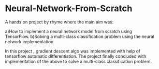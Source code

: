 # Neural-Network-From-Scratch

A hands on project by rhyme where the main aim was:

a)How to implement a neural network model from scratch using TensorFlow.
b)Solving a multi-class classification problem using the neural network implementation.

In this project , gradient descent algo was implemented with help of tensorflow automatic differentiation.
The project finally concluded with implementation of the above to solve a multi-class classification problem.

